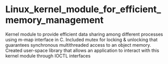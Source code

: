 # Linux_kernel_module_for_efficient_memory_management
Kernel module to provide efficient data sharing among different processes using m-map interface in C. Included mutex for locking &amp; unlocking that guarantees synchronous multithreaded access to an object memory. Created user-space library that allows an application to interact with this kernel module through IOCTL interfaces 
